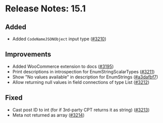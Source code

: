 # Release Notes: 15.1

## Added

- Added `CodeNameJSONObject` input type ([#3210](https://github.com/GatoGraphQL/GatoGraphQL/pull/3210))

## Improvements

- Added WooCommerce extension to docs ([#3195](https://github.com/GatoGraphQL/GatoGraphQL/pull/3195))
- Print descriptions in introspection for EnumStringScalarTypes ([#3211](https://github.com/GatoGraphQL/GatoGraphQL/pull/3211))
- Show "No values available" in description for EnumStrings ([#a3dafbf7](https://github.com/GatoGraphQL/GatoGraphQL/commit/a3dafbf7213a4d0464af7315992f7ab17c84fdd2))
- Allow returning null values in field connections of type List ([#3212](https://github.com/GatoGraphQL/GatoGraphQL/pull/3212))

## Fixed

- Cast post ID to int (for if 3rd-party CPT returns it as string) ([#3213](https://github.com/GatoGraphQL/GatoGraphQL/pull/3213))
- Meta not returned as array ([#3214](https://github.com/GatoGraphQL/GatoGraphQL/pull/3214))